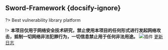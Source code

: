 ## Sword-Framework {docsify-ignore}

?> Best vulnerability library platform



!>  **本项目仅用于网络安全技术研究，禁止使用本项目的任何形式进行发起网络攻击，抵制一切网络非法犯罪行为，一切信息禁止用于任何非法用途。**
![插件](https://docsify.js.org/#/zh-cn/quickstart)
[更新日志](CHANGELOG.md ':include')

